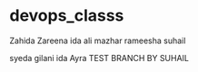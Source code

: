 # devops_classs
Zahida
Zareena
ida
ali mazhar
rameesha
suhail







syeda gilani
ida
Ayra
TEST BRANCH BY SUHAIL
